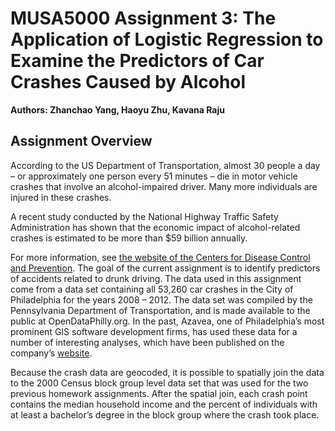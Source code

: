 # MUSA5000 Assignment 3: The Application of Logistic Regression to Examine the Predictors of Car Crashes Caused by Alcohol

**Authors: Zhanchao Yang, Haoyu Zhu, Kavana Raju**

## Assignment Overview
According to the US Department of Transportation, almost 30 people a day – or approximately one person every 51 minutes – die in motor vehicle crashes that involve an alcohol-impaired driver. Many more individuals are injured in these crashes.

A recent study conducted by the National Highway Traffic Safety Administration has shown that the economic impact of alcohol-related crashes is estimated to be more than $59 billion annually.

For more information, see [the website of the Centers for Disease Control and Prevention](https://www.cdc.gov/motorvehiclesafety/impaired_driving/impaired-drv_factsheet.html).
The goal of the current assignment is to identify predictors of accidents related to drunk driving. The data used in this assignment come from a data set containing all 53,260 car crashes in the City of Philadelphia for the years 2008 – 2012. The data set was compiled by the Pennsylvania Department of Transportation, and is made available to the public at OpenDataPhilly.org. In the past, Azavea, one of Philadelphia’s most prominent GIS software development firms, has used these data for a number of interesting analyses, which have been published on the company’s [website](https://element84.com/).

Because the crash data are geocoded, it is possible to spatially join the data to the 2000 Census block group level data set that was used for the two previous homework assignments. After the spatial join, each crash point contains the median household income and the percent of individuals with at least a bachelor’s degree in the block group where the crash took place.
